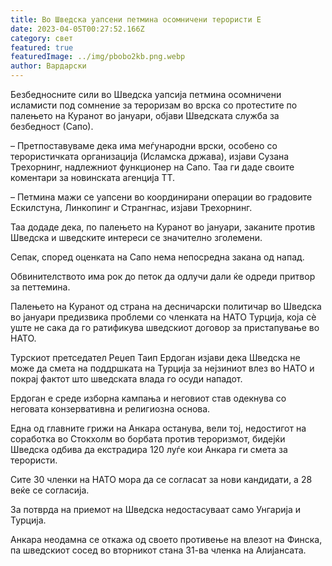 ```yaml
---
title: Во Шведска уапсени петмина осомничени терористи Е
date: 2023-04-05T00:27:52.166Z
category: свет
featured: true
featuredImage: ../img/pbobo2kb.png.webp
author: Вардарски
---
```


Безбедносните сили во Шведска уапсија петмина осомничени исламисти под сомнение за тероризам во врска со протестите по палењето на Куранот во јануари, објави Шведската служба за безбедност (Сапо).

– Претпоставуваме дека има меѓународни врски, особено со терористичката организација (Исламска држава), изјави Сузана Трехорнинг, надлежниот функционер на Сапо. Таа ги даде своите коментари за новинската агенција ТТ.

– Петмина мажи се уапсени во координирани операции во градовите Ескилстуна, Линкопинг и Странгнас, изјави Трехорнинг.

Таа додаде дека, по палењето на Куранот во јануари, заканите против Шведска и шведските интереси се значително зголемени.

Сепак, според оценката на Сапо нема непосредна закана од напад.

Обвинителството има рок до петок да одлучи дали ќе одреди притвор за петтемина.

Палењето на Куранот од страна на десничарски политичар во Шведска во јануари предизвика проблеми со членката на НАТО Турција, која сè уште не сака да го ратификува шведскиот договор за пристапување во НАТО.

Турскиот претседател Реџеп Таип Ердоган изјави дека Шведска не може да смета на поддршката на Турција за нејзиниот влез во НАТО и покрај фактот што шведската влада го осуди нападот.

Ердоган е среде изборна кампања и неговиот став одекнува со неговата конзервативна и религиозна основа.

Една од главните грижи на Анкара останува, вели тој, недостигот на соработка во Стокхолм во борбата против тероризмот, бидејќи Шведска одбива да екстрадира 120 луѓе кои Анкара ги смета за терористи.

Сите 30 членки на НАТО мора да се согласат за нови кандидати, а 28 веќе се согласија.

За потврда на приемот на Шведска недостасуваат само Унгарија и Турција.

Анкара неодамна се откажа од своето противење на влезот на Финска, па шведскиот сосед во вторникот стана 31-ва членка на Алијансата.

